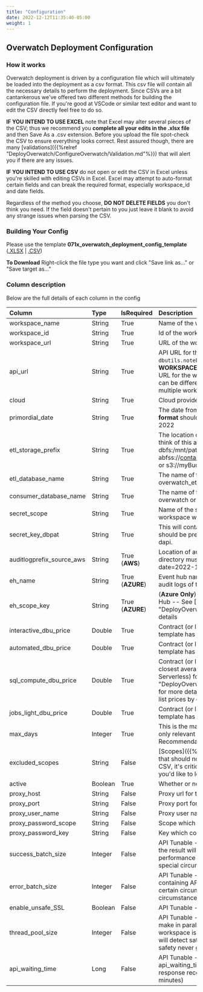 ```yaml
---
title: "Configuration"
date: 2022-12-12T11:35:40-05:00
weight: 1
---
```

## Overwatch Deployment Configuration

### How it works
Overwatch deployment is driven by a configuration file which will ultimately be loaded into the deployment as 
a csv format. This csv file will contain all the necessary details to perform the deployment. Since CSVs are a bit 
cantankerous we've offered two different methods for building the configuration file. If you're good at VSCode or 
similar text editor and want to edit the CSV directly feel free to do so.

**IF YOU INTEND TO USE EXCEL** note that Excel may alter several pieces of the CSV; thus we recommend you **complete 
all your edits in the .xlsx file** and then Save As a .csv extension. Before you upload the file spot-check the CSV 
to ensure everything looks correct. Rest assured though, there are many 
[validations]({{%relref "DeployOverwatch/ConfigureOverwatch/Validation.md"%}}) that will alert you if there are 
any issues.

**IF YOU INTEND TO USE CSV** do not open or edit the CSV in Excel unless you're skilled with editing CSVs in Excel. 
Excel may attempt to auto-format certain fields and can break the required format, especially workspace_id and date 
fields.

Regardless of the method you choose, **DO NOT DELETE FIELDS** you don't think you need. If the field doesn't pertain 
to you just leave it blank to avoid any strange issues when parsing the CSV.

### Building Your Config

Please use the template **071x_overwatch_deployment_config_template** 
([.XLSX](/assets/DeployOverwatch/071x_overwatch_deployment_config_template.xlsx) | 
[.CSV](/assets/DeployOverwatch/071x_overwatch_deployment_config_template.csv))

**To Download** Right-click the file type you want and click "Save link as..." or "Save target as..."

### Column description
Below are the full details of each column in the config

Column | Type    | IsRequired     | Description
:------|:--------|:---------------|:----------------
workspace_name| String  | True           |Name of the workspace.
workspace_id| String  | True           |Id of the workspace.
workspace_url| String  | True           |URL of the workspace.
api_url| String  | True           |API URL for the Workspace (execute in scala `dbutils.notebook.getContext().apiUrl.get` **ON THE TARGET WORKSPACE NOT DEPLOYMENT WORKSPACE** to get the API URL for the workspace. NOTE: Workspace_URL and API_URL can be different for a workspace but may be the same even for multiple workspaces).
cloud| String  | True           |Cloud provider (Azure or AWS).
primordial_date| String  | True           |The date from which Overwatch will capture the details. The **format** should be **yyyy-MM-dd** ex: 2022-05-20 == May 20 2022
etl_storage_prefix	| String  | True           |The location on which Overwatch will store the data. You can think of this as the Overwatch working directory. dbfs:/mnt/path/... or abfss://container@myStorageAccount.dfs.core.windows.net/... or s3://myBucket/...
etl_database_name| String  | True           |The name of the ETL data base for Overwatch (i.e. overwatch_etl or custom)
consumer_database_name| String  | True           |The name of the Consumer database for Overwatch. (i.e. overwatch or custom)
secret_scope	| String  | True           |Name of the secret scope. This must be created on the workspace which the Overwatch job will execute.
secret_key_dbpat	| String  | True           | This will contain the PAT token of the workspace. The key should be present in the secret_scope and should start with dapi.
auditlogprefix_source_aws| String  | True (**AWS**)   |Location of auditlog (**AWS Only**). The contents under this directory must have the folders with the date partitions like date=2022-12-01
eh_name| String  | True (**AZURE**) | Event hub name (**Azure Only**) The event hub will contain the audit logs of the workspace
eh_scope_key	| String  | True (**AZURE**)           |(**Azure Only**) Key that holds the connection string to the Event Hub -- See [EH Configuration]({{%relref "DeployOverwatch/CloudInfra/Azure.md"%}}/#step-2) for details
interactive_dbu_price	| Double  | True           |Contract (or list) Price for interactive DBUs. The provided template has the list prices by default.
automated_dbu_price	| Double  | True           |Contract (or list) Price for automated DBUs. The provided template has the list prices by default.
sql_compute_dbu_price| Double  | True           |Contract (or list) Price for DBSQL DBUs. This should be the closest average price across your DBSQL Skus (classic / Pro / Serverless) for now. See [Custom Costs]({{%relref "DeployOverwatch/ConfigureOverwatch/CustomCosts.md"%}}) for more details. The provided template has the DBSQL Classic list prices by default.
jobs_light_dbu_price	| Double  | True           |Contract (or list) Price for interactive DBUs. The provided template has the list prices by default.
max_days| Integer | True           |This is the max incrementals days that will be loaded. Usually only relevant for historical loading and rebuilds. Recommendation == 30
excluded_scopes	| String  | False          |[Scopes]({{%relref "DataEngineer/Modules.md"%}}/#scopes) that should not be excluded from the pipelines. Since this is a CSV, it's critical that these are **colon delimited**. Leave blank if you'd like to load all overwatch scopes.
active| Boolean | True           |Whether or not the workspace should be validated / deployed.
proxy_host	| String  | False          |Proxy url for the workspace.
proxy_port	| String  | False          |Proxy port for the workspace
proxy_user_name	| String  | False          |Proxy user name for the workspace.
proxy_password_scope	| String  | False          |Scope which contains the proxy password key.
proxy_password_key| String  | False          |Key which contains proxy password. 
success_batch_size	| Integer | False          |API Tunable - Indicates the size of the buffer on filling of which the result will be written to a temp location. This is used to tune performance in certain circumstances. Leave default except for special circumstances. Default == 200
error_batch_size	| Integer | False          |API Tunable - Indicates the size of the error writer buffer containing API call errors. This is used to tune performance in certain circumstances. Leave default except for special circumstances. Default == 500
enable_unsafe_SSL	| Boolean | False          |API Tunable - Enables unsafe SSL. Default == False
thread_pool_size	| Integer | False          |API Tunable - Max number of API calls Overwatch is allowed to make in parallel. Default == 4. Increase for faster bronze but if workspace is busy, risks API endpoint saturation. Overwatch will detect saturation and back-off when detected but for safety never go over 8 without testing.
api_waiting_time	| Long    | False          |API Tunable - Overwatch makes async api calls in parallel, api_waiting_time signifies the max wait time in case of no response received from the api call. Default = 300000(5 minutes)
